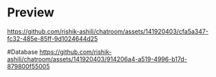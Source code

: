 # Preview
https://github.com/rishik-ashili/chatroom/assets/141920403/cfa5a347-fc32-485e-85ff-9d1024644d25

#Database
https://github.com/rishik-ashili/chatroom/assets/141920403/914206a4-a519-4996-b17d-879800f55005
